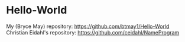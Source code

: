 # Hello-World

My (Bryce May) repository: https://github.com/btmay1/Hello-World
Christian Eidahl's repository: https://github.com/ceidahl/NameProgram
